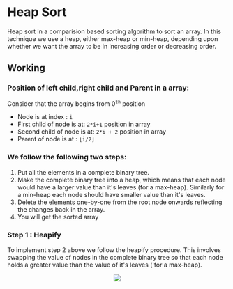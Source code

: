 # Heap Sort

Heap sort in a comparision based sorting algorithm to sort an array.  In this technique we use a heap, either max-heap or min-heap, depending upon whether we want the array to be in increasing order or decreasing order. 

## Working
### Position of left child,right child and Parent in a array:
Consider that the array begins from 0<sup>`th`</sup> position
- Node is at index : `i`
- First child of node is at: `2*i+1` position in array
- Second child of node is at: `2*i + 2` position in array
- Parent of node is at : `⌊i/2⌋`
### We follow the following two steps:
1. Put all the elements in a complete binary tree.
2. Make the complete binary tree into a heap, which means that each node would have a larger value than it's leaves (for a max-heap). Similarly for a min-heap each node should have smaller value than it's leaves.
3. Delete the elements one-by-one from the root node onwards reflecting the changes back in the array.
4.  You will get the sorted array

### Step 1 : Heapify

To implement step 2 above we follow the heapify procedure. This involves swapping the value of nodes in the complete binary tree so that each node holds a greater value than the value of it's leaves ( for a max-heap).


<p align="center"><img src="https://user-images.githubusercontent.com/77008381/135722434-f127b5c4-02ab-4325-a18d-84f5c7588f69.png"></p>
